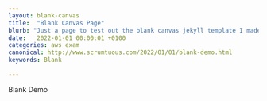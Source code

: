 ```yaml
---
layout: blank-canvas
title:  "Blank Canvas Page"
blurb: "Just a page to test out the blank canvas jekyll template I made."
date:   2022-01-01 00:00:01 +0100
categories: aws exam
canonical: http://www.scrumtuous.com/2022/01/01/blank-demo.html
keywords: Blank

---
```


<div class="row">
<article class="main col col-12 col-sm-12  col-md-8 col-lg-9 mt-3">

Blank Demo


</article>
</div>



